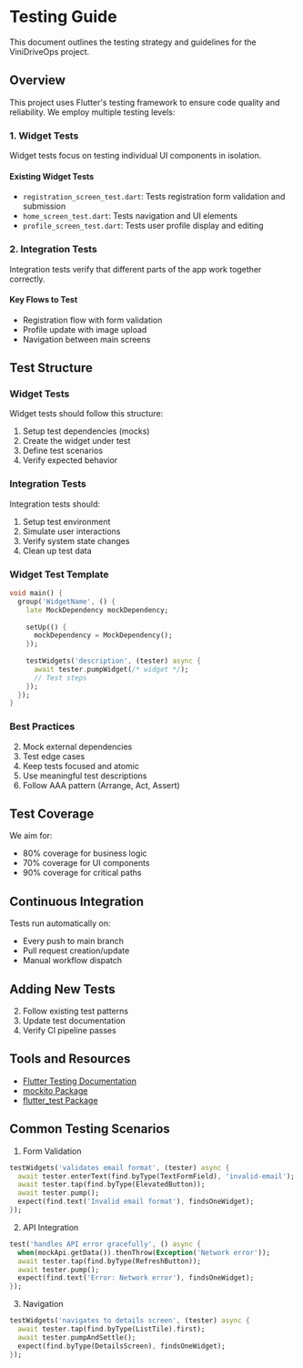 # Testing Guide

This document outlines the testing strategy and guidelines for the ViniDriveOps project.

## Overview

This project uses Flutter's testing framework to ensure code quality and reliability. We employ multiple testing levels:

### 1. Widget Tests

Widget tests focus on testing individual UI components in isolation.

#### Existing Widget Tests

- `registration_screen_test.dart`: Tests registration form validation and submission
- `home_screen_test.dart`: Tests navigation and UI elements
- `profile_screen_test.dart`: Tests user profile display and editing

### 2. Integration Tests

Integration tests verify that different parts of the app work together correctly.

#### Key Flows to Test

- Registration flow with form validation
- Profile update with image upload
- Navigation between main screens

## Test Structure

### Widget Tests

Widget tests should follow this structure:
1. Setup test dependencies (mocks)
2. Create the widget under test
3. Define test scenarios
4. Verify expected behavior

### Integration Tests

Integration tests should:
1. Setup test environment
2. Simulate user interactions
3. Verify system state changes
4. Clean up test data

### Widget Test Template

```dart
void main() {
  group('WidgetName', () {
    late MockDependency mockDependency;
    
    setUp(() {
      mockDependency = MockDependency();
    });
    
    testWidgets('description', (tester) async {
      await tester.pumpWidget(/* widget */);
      // Test steps
    });
  });
}
```

### Best Practices

2. Mock external dependencies
3. Test edge cases
4. Keep tests focused and atomic
5. Use meaningful test descriptions
6. Follow AAA pattern (Arrange, Act, Assert)

## Test Coverage

We aim for:
- 80% coverage for business logic
- 70% coverage for UI components
- 90% coverage for critical paths

## Continuous Integration

Tests run automatically on:
- Every push to main branch
- Pull request creation/update
- Manual workflow dispatch

## Adding New Tests

2. Follow existing test patterns
3. Update test documentation
4. Verify CI pipeline passes

## Tools and Resources

- [Flutter Testing Documentation](https://docs.flutter.dev/testing)
- [mockito Package](https://pub.dev/packages/mockito)
- [flutter_test Package](https://api.flutter.dev/flutter/flutter_test/flutter_test-library.html)

## Common Testing Scenarios

1. Form Validation
```dart
testWidgets('validates email format', (tester) async {
  await tester.enterText(find.byType(TextFormField), 'invalid-email');
  await tester.tap(find.byType(ElevatedButton));
  await tester.pump();
  expect(find.text('Invalid email format'), findsOneWidget);
});
```

2. API Integration
```dart
test('handles API error gracefully', () async {
  when(mockApi.getData()).thenThrow(Exception('Network error'));
  await tester.tap(find.byType(RefreshButton));
  await tester.pump();
  expect(find.text('Error: Network error'), findsOneWidget);
});
```

3. Navigation
```dart
testWidgets('navigates to details screen', (tester) async {
  await tester.tap(find.byType(ListTile).first);
  await tester.pumpAndSettle();
  expect(find.byType(DetailsScreen), findsOneWidget);
});